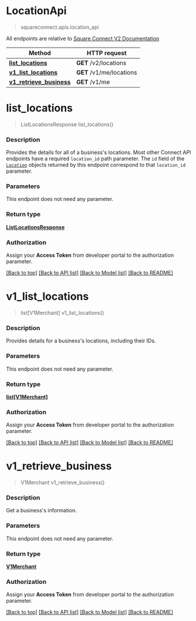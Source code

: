 # LocationApi
> squareconnect.apis.location_api

All endpoints are relative to [Square Connect V2 Documentation](https://docs.connect.squareup.com/api/connect/v2/#navsection-endpoints)


Method | HTTP request 
------------- | -------------
[**list_locations**](LocationApi.md#list_locations) | **GET** /v2/locations
[**v1_list_locations**](LocationApi.md#v1_list_locations) | **GET** /v1/me/locations
[**v1_retrieve_business**](LocationApi.md#v1_retrieve_business) | **GET** /v1/me


# **list_locations**
> ListLocationsResponse list_locations()

### Description

Provides the details for all of a business's locations.  Most other Connect API endpoints have a required `location_id` path parameter. The `id` field of the [`Location`](#type-location) objects returned by this endpoint correspond to that `location_id` parameter.

### Parameters
This endpoint does not need any parameter.

### Return type

[**ListLocationsResponse**](ListLocationsResponse.md)

### Authorization

Assign your **Access Token** from developer portal to the authorization parameter.

[[Back to top]](#) [[Back to API list]](../README.md#documentation-for-api-endpoints) [[Back to Model list]](../README.md#documentation-for-models) [[Back to README]](../README.md)

# **v1_list_locations**
> list[V1Merchant] v1_list_locations()

### Description

Provides details for a business's locations, including their IDs.

### Parameters
This endpoint does not need any parameter.

### Return type

[**list[V1Merchant]**](V1Merchant.md)

### Authorization

Assign your **Access Token** from developer portal to the authorization parameter.

[[Back to top]](#) [[Back to API list]](../README.md#documentation-for-api-endpoints) [[Back to Model list]](../README.md#documentation-for-models) [[Back to README]](../README.md)

# **v1_retrieve_business**
> V1Merchant v1_retrieve_business()

### Description

Get a business's information.

### Parameters
This endpoint does not need any parameter.

### Return type

[**V1Merchant**](V1Merchant.md)

### Authorization

Assign your **Access Token** from developer portal to the authorization parameter.

[[Back to top]](#) [[Back to API list]](../README.md#documentation-for-api-endpoints) [[Back to Model list]](../README.md#documentation-for-models) [[Back to README]](../README.md)

